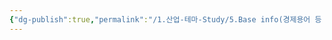 ```yaml
---
{"dg-publish":true,"permalink":"/1.산업-테마-Study/5.Base info(경제용어 등 기타 정보)/기타/계절,월/9월/","created":"2024-11-20T21:02:30.056+09:00","updated":"2025-06-03T20:07:22.439+09:00"}
---
```


